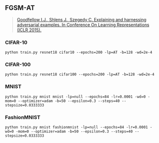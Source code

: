 

## FGSM-AT



> [Goodfellow I.J., Shlens J., Szegedy C. Explaining and harnessing adversarial examples. In Conference On Learning Representations (ICLR 2015).](http://arxiv.org/abs/1412.6572)


### CIFAR-10

    python train.py resnet18 cifar10 --epochs=200 -lp=AT -b=128 -wd=2e-4 

### CIFAR-100

    python train.py resnet18 cifar100 --epochs=200 -lp=AT -b=128 -wd=2e-4 

### MNIST

    python train.py mnist mnist -lp=null --epochs=84 -lr=0.0001 -wd=0 -mom=0 --optimizer=adam -b=50 --epsilon=0.3 --steps=40 --stepsize=0.0333333

### FashionMNIST

    python train.py mnist fashionmnist -lp=null --epochs=84 -lr=0.0001 -wd=0 -mom=0 --optimizer=adam -b=50 --epsilon=0.3 --steps=40 --stepsize=0.0333333
    

